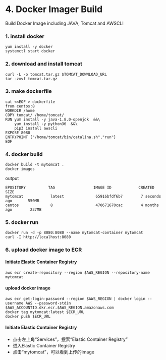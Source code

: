 
# 4. Docker Imager Build

Build Docker Image including JAVA, Tomcat and AWSCLI

### 1. install docker
```
yum install -y docker
systemctl start docker
```
### 2. download and install tomcat
```
curl -L -o tomcat.tar.gz $TOMCAT_DOWNLOAD_URL
tar -zxvf tomcat.tar.gz
```
### 3. make dockerfile
```
cat <<EOF > dockerfile
from centos:8
WORKDIR /home
COPY tomcat/ /home/tomcat/
RUN yum install -y java-1.8.0-openjdk  &&\
    yum install -y python36  &&\
    pip3 install awscli
EXPOSE 8080
ENTRYPOINT ["/home/tomcat/bin/catalina.sh","run"]
EOF
```
### 4. docker build
```
docker build -t mytomcat .
docker images
```
output
```
EPOSITORY          TAG                 IMAGE ID            CREATED             SIZE
mytomcat            latest              65916bfdf6b7        7 seconds ago       550MB
centos              8                   470671670cac        4 months ago        237MB
```
### 5. docker run
```
docker run -d -p 8080:8080 --name mytomcat-container mytomcat
curl -I http://localhost:8080
```
### 6. upload docker image to ECR

#### Initiate Elastic Container Registry
```
aws ecr create-repository --region $AWS_REGION --repository-name mytomcat
```

#### upload docker image
```
aws ecr get-login-password --region $AWS_REGION | docker login --username AWS --password-stdin $AWS_ACCOUNTID.dkr.ecr.$AWS_REGION.amazonaws.com
docker tag mytomcat:latest $ECR_URL
docker push $ECR_URL
```
#### Initiate Elastic Container Registry
- 点击左上角“Services”，搜索“Elastic Container Registry”
- 进入Elastic Container Registry
- 点击“mytomcat”，可以看到上传的image


